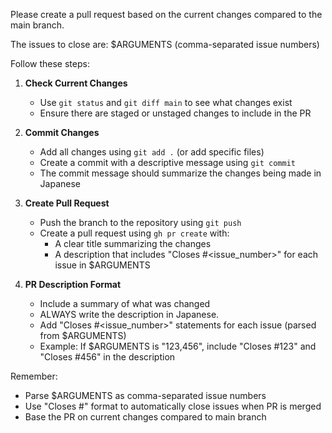 Please create a pull request based on the current changes compared to the main branch.

The issues to close are: $ARGUMENTS (comma-separated issue numbers)

Follow these steps:

1. **Check Current Changes**

   - Use `git status` and `git diff main` to see what changes exist
   - Ensure there are staged or unstaged changes to include in the PR

2. **Commit Changes**

   - Add all changes using `git add .` (or add specific files)
   - Create a commit with a descriptive message using `git commit`
   - The commit message should summarize the changes being made in Japanese

3. **Create Pull Request**

   - Push the branch to the repository using `git push`
   - Create a pull request using `gh pr create` with:
     - A clear title summarizing the changes
     - A description that includes "Closes #<issue_number>" for each issue in $ARGUMENTS

4. **PR Description Format**
   - Include a summary of what was changed
   - ALWAYS write the description in Japanese.
   - Add "Closes #<issue_number>" statements for each issue (parsed from $ARGUMENTS)
   - Example: If $ARGUMENTS is "123,456", include "Closes #123" and "Closes #456" in the description

Remember:

- Parse $ARGUMENTS as comma-separated issue numbers
- Use "Closes #<number>" format to automatically close issues when PR is merged
- Base the PR on current changes compared to main branch
